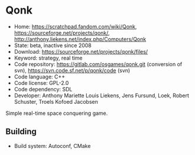 # Qonk

- Home: https://scratchpad.fandom.com/wiki/Qonk, https://sourceforge.net/projects/qonk/, http://anthony.liekens.net/index.php/Computers/Qonk
- State: beta, inactive since 2008
- Download: https://sourceforge.net/projects/qonk/files/
- Keyword: strategy, real time
- Code repository: https://gitlab.com/osgames/qonk.git (conversion of svn), https://svn.code.sf.net/p/qonk/code (svn)
- Code language: C++
- Code license: GPL-2.0
- Code dependency: SDL
- Developer: Anthony Mariette Louis Liekens, Jens Fursund, Loek, Robert Schuster, Troels Kofoed Jacobsen

Simple real-time space conquering game.

## Building

- Build system: Autoconf, CMake
